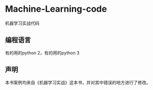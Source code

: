 # Machine-Learning-code
机器学习实战代码<br> 

## 编程语言  

有的用的python 2，有的用的python 3<br> 

## 声明 

本书案例均来自《机器学习实战》这本书，并对其中错误的地方进行了修改。<br> 
